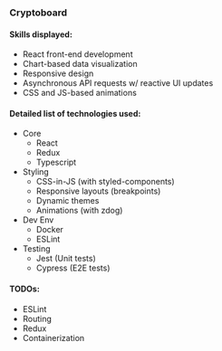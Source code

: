 ### Cryptoboard

#### Skills displayed: 
  * React front-end development
  * Chart-based data visualization
  * Responsive design
  * Asynchronous API requests w/ reactive UI updates
  * CSS and JS-based animations

#### Detailed list of technologies used:
* Core
  * React
  * Redux
  * Typescript
* Styling
  * CSS-in-JS (with styled-components)
  * Responsive layouts (breakpoints)
  * Dynamic themes
  * Animations (with zdog)
* Dev Env
  * Docker
  * ESLint
* Testing
  * Jest (Unit tests)
  * Cypress (E2E tests)

#### TODOs:
* ESLint
* Routing
* Redux
* Containerization
